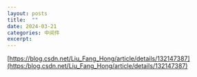 ```yaml
---
layout: posts
title:  ""
date: 2024-03-21
categories: 中间件
excerpt: 
---
```


[https://blog.csdn.net/Liu_Fang_Hong/article/details/132147387](https:/blog.csdn.net/Liu_Fang_Hong/article/details/132147387)